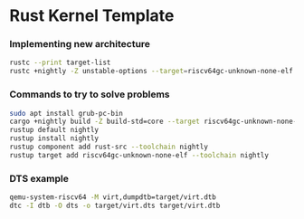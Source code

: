# Rust Kernel Template

### Implementing new architecture

```bash
rustc --print target-list
rustc +nightly -Z unstable-options --target=riscv64gc-unknown-none-elf --print target-spec-json > targets/riscv64.json
```

### Commands to try to solve problems

```bash
sudo apt install grub-pc-bin
cargo +nightly build -Z build-std=core --target riscv64gc-unknown-none-elf
rustup default nightly
rustup install nightly
rustup component add rust-src --toolchain nightly
rustup target add riscv64gc-unknown-none-elf --toolchain nightly
```

### DTS example

```bash
qemu-system-riscv64 -M virt,dumpdtb=target/virt.dtb
dtc -I dtb -O dts -o target/virt.dts target/virt.dtb
```